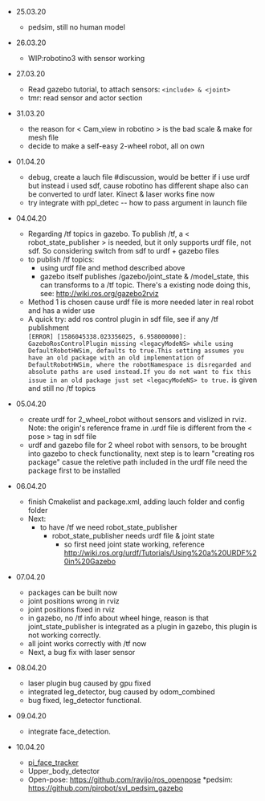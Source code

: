 * 25.03.20
    * pedsim, still no human model
* 26.03.20
    * WIP:robotino3 with sensor working
* 27.03.20
   * Read gazebo tutorial, to attach sensors: ```<include> & <joint>```
   * tmr: read sensor and actor section
* 31.03.20
   * the reason for < Cam_view in robotino > is the bad scale & make for mesh file
   * decide to make a self-easy 2-wheel robot, all on own
* 01.04.20
   * debug, create a lauch file #discussion, would be better if i use urdf but instead i used sdf, cause robotino has different shape also can be converted to urdf later. Kinect & laser works fine now
   * try integrate with ppl_detec -- how to pass argument in launch file
* 04.04.20
   * Regarding /tf topics in gazebo. To publish /tf, a < robot_state_publisher > is needed, but it only supports urdf file, not sdf. So considering switch from sdf to urdf + gazebo files
   *  to publish /tf topics:
      *  using urdf file and method described above
      *  gazebo itself publishes /gazebo/joint_state & /model_state, this can transforms to a /tf topic. There's a existing node doing this, see: http://wiki.ros.org/gazebo2rviz
   * Method 1 is chosen cause urdf file is more needed later in real robot and has a wider use
   * A quick try: add ros control plugin in sdf file, see if any /tf publishment  
      ```[ERROR] [1586045338.023356025, 6.958000000]: GazeboRosControlPlugin missing <legacyModeNS> while using DefaultRobotHWSim, defaults to true.This setting assumes you have an old package with an old implementation of DefaultRobotHWSim, where the robotNamespace is disregarded and absolute paths are used instead.If you do not want to fix this issue in an old package just set <legacyModeNS> to true.``` is given and still no /tf topics
* 05.04.20
   * create urdf for 2_wheel_robot without sensors and vislized in rviz. Note: the origin's reference frame in .urdf file is different from the < pose > tag in sdf file
   * urdf and gazebo file for 2 wheel robot with sensors, to be brought into gazebo to check functionality, next step is to learn "creating ros package" casue the reletive path included in the urdf file need the package first to be installed
* 06.04.20
   * finish Cmakelist and package.xml, adding lauch folder and config folder
   * Next: 
      * to have /tf we need robot_state_publisher
         * robot_state_publisher needs urdf file & joint state
            * so first need joint state working, reference http://wiki.ros.org/urdf/Tutorials/Using%20a%20URDF%20in%20Gazebo
* 07.04.20
   * packages can be built now
   * joint positions wrong in rviz
   * joint positions fixed in rviz
   * in gazebo, no /tf info about wheel hinge, reason is that joint_state_publisher is integrated as a plugin in gazebo, this plugin is not working correctly.
   * all joint works correctly with /tf now
   * Next, a bug fix with laser sensor

* 08.04.20
   * laser plugin bug caused by gpu fixed
   * integrated leg_detector, bug caused by odom_combined
   * bug fixed, leg_detector functional.

* 09.04.20
   * integrate face_detection.

* 10.04.20
   * [pi_face_tracker](http://wiki.ros.org/pi_face_tracker)
   * Upper_body_detector 
   * Open-pose: https://github.com/ravijo/ros_openpose
   *pedsim: https://github.com/pirobot/svl_pedsim_gazebo
   

